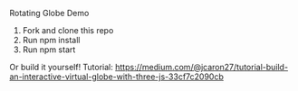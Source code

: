 Rotating Globe Demo

1. Fork and clone this repo
2. Run npm install
3. Run npm start

Or build it yourself!
Tutorial: https://medium.com/@jcaron27/tutorial-build-an-interactive-virtual-globe-with-three-js-33cf7c2090cb
